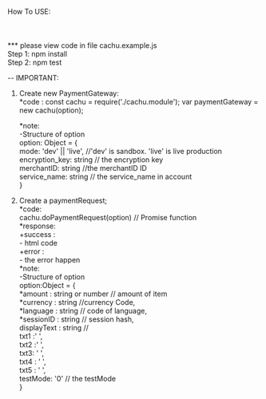 How To USE: <br>  
<br>  
*** please view code in file cachu.example.js  
Step 1: npm install  
Step 2: npm test   

-- IMPORTANT:  
1. Create new PaymentGateway:  
    *code :
        const cachu = require('./cachu.module');
        var paymentGateway = new cachu(option);

    *note:   
    -Structure of option  
        option: Object = {  
            mode: 'dev' || 'live', //'dev' is sandbox. 'live' is live production  
            encryption_key: string // the encryption key  
            merchantID: string //the merchantID ID  
            service_name: string // the service_name in account  
        }
2. Create a paymentRequest;  
    *code:  
        cachu.doPaymentRequest(option) // Promise function  
    *response:  
        +success :  
            - html code  
        +error :  
            - the error happen  
    *note:  
    -Structure of option  
        option:Object = {  
            *amount :  string or number // amount of item  
            *currency : string //currency Code,  
            *language : string // code of language,  
            *sessionID : string // session hash,  
            displayText  : string //   
            txt1 :' ',  
            txt2 :' ',  
            txt3: ' ',  
            txt4 : ' ',  
            txt5 : ' ',  
            testMode: '0' // the testMode  
        }  
  
